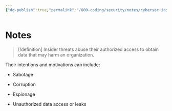 ```yaml
---
{"dg-publish":true,"permalink":"/600-coding/security/notes/cybersec-insider-threats/","tags":["CyberSecurity"]}
---
```



# Notes
> [!definition] 
> Insider threats abuse their authorized access to obtain data that may harm an organization.

Their intentions and motivations can include: 

- Sabotage
    
- Corruption
    
- Espionage
    
- Unauthorized data access or leaks


